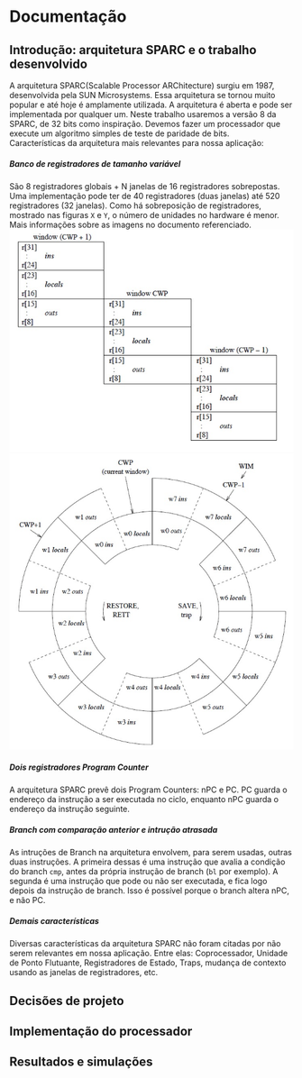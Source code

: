 # Documentação
## Introdução: arquitetura SPARC e o trabalho desenvolvido
A arquitetura SPARC(Scalable Processor ARChitecture) surgiu em 1987, desenvolvida pela SUN Microsystems. Essa arquitetura se tornou muito popular e até hoje é amplamente utilizada. A arquitetura é aberta e pode ser implementada por qualquer um. Neste trabalho usaremos a versão 8 da SPARC, de 32 bits como inspiração. Devemos fazer um processador que execute um algoritmo simples de teste de paridade de bits.\
Características da arquitetura mais relevantes para nossa aplicação:
##### Banco de registradores de tamanho variável
São 8 registradores globais + N janelas de 16 registradores sobrepostas. Uma implementação pode ter de 40 registradores (duas janelas) até 520 registradores (32 janelas). Como há sobreposição de registradores, mostrado nas figuras `X` e `Y`, o número de unidades no hardware é menor. Mais informações sobre as imagens no documento referenciado.\
![sobreposicao_regs](https://github.com/gtLara/sparc/blob/master/images/sobreposi%C3%A7%C3%A3o_regs.jpg) ![roda_das_janelas](https://github.com/gtLara/sparc/blob/master/images/Roda_das_janelas.jpg)
##### Dois registradores Program Counter 
A arquitetura SPARC prevê dois Program Counters: nPC e PC. PC guarda o endereço da instrução a ser executada no ciclo, enquanto nPC guarda o endereço da instrução seguinte.
##### Branch com comparação anterior e intrução atrasada
As intruções de Branch na arquitetura envolvem, para serem usadas, outras duas instruções. A primeira dessas é uma instrução que avalia a condição do branch `cmp`, antes da própria instrução de branch (`bl` por exemplo). A segunda é uma instrução que pode ou não ser executada, e fica logo depois da instrução de branch. Isso é possível porque o branch altera nPC, e não PC.
##### Demais características
Diversas características da arquitetura SPARC não foram citadas por não serem relevantes em nossa aplicação. Entre elas: Coprocessador, Unidade de Ponto Flutuante, Registradores de Estado, Traps, mudança de contexto usando as janelas de registradores, etc.
## Decisões de projeto
## Implementação do processador
## Resultados e simulações
